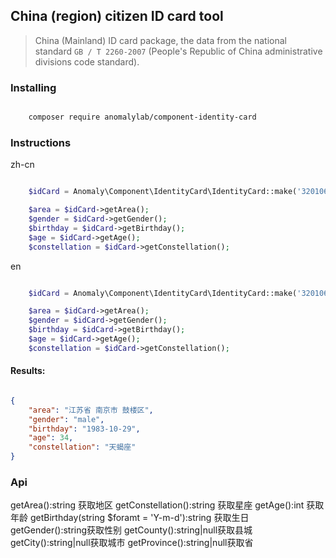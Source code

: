 
China (region) citizen ID card tool
------------------------

>  China (Mainland) ID card package, the data from the national standard `GB / T 2260-2007` (People's Republic of China administrative divisions code standard).  

### Installing

```bash

    composer require anomalylab/component-identity-card
```


### Instructions

zh-cn

```php

    $idCard = Anomaly\Component\IdentityCard\IdentityCard::make('320106198310290811');

    $area = $idCard->getArea();
    $gender = $idCard->getGender();
    $birthday = $idCard->getBirthday();
    $age = $idCard->getAge();
    $constellation = $idCard->getConstellation();


```
en

```php

    $idCard = Anomaly\Component\IdentityCard\IdentityCard::make('320106198310290811', en);

    $area = $idCard->getArea();
    $gender = $idCard->getGender();
    $birthday = $idCard->getBirthday();
    $age = $idCard->getAge();
    $constellation = $idCard->getConstellation();


```

#### Results:
```json

{
    "area": "江苏省 南京市 鼓楼区",
    "gender": "male",
    "birthday": "1983-10-29",
    "age": 34,
    "constellation": "天蝎座"
}
```

### Api
getArea():string 获取地区
getConstellation():string 获取星座
getAge():int 获取年龄
getBirthday(string $foramt = 'Y-m-d'):string 获取生日
getGender():string获取性别
getCounty():string|null获取县城
getCity():string|null获取城市
getProvince():string|null获取省
